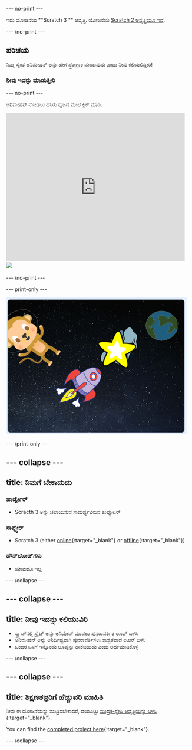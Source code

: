 \--- no-print \---

ಇದು ಯೋಜನೆಯ **Scratch 3 ** ಆವೃತ್ತಿ. ಯೋಜನೆಯ [Scratch 2 ಆವೃತ್ತಿಯೂ ಇದೆ](https://projects.raspberrypi.org/en/projects/lost-in-space-scratch2).

\--- /no-print \---

## ಪರಿಚಯ

ನಿಮ್ಮ ಸ್ವಂತ ಅನಿಮೇಷನ್ ಅನ್ನು ಹೇಗೆ ಪ್ರೋಗ್ರಾಂ ಮಾಡುವುದು ಎಂದು ನೀವು ಕಲಿಯಲಿದ್ದೀರಿ!

### ನೀವು ಇದನ್ನು ಮಾಡುತ್ತೀರಿ

\--- no-print \---

ಅನಿಮೇಷನ್ ನೋಡಲು ಹಸಿರು ಧ್ವಜದ ಮೇಲೆ ಕ್ಲಿಕ್ ಮಾಡಿ.

<div class="scratch-preview">
  <iframe allowtransparency="true" width="485" height="402" src="https://scratch.mit.edu/projects/embed/276873231/?autostart=false" frameborder="0" scrolling="no"></iframe>
  <img src="images/space-final.png">
</div>

\--- /no-print \---

\--- print-only \---

![ಸಂಪೂರ್ಣ ಯೋಜನೆ](images/showcase_static.png)

\--- /print-only \---

## \--- collapse \---

## title: ನಿಮಗೆ ಬೇಕಾದುದು

### ಹಾರ್ಡ್ವೇರ್

- Scracth 3 ಅನ್ನು ಚಲಾಯಿಸುವ ಸಾಮರ್ಥ್ಯವಿರುವ ಕಂಪ್ಯೂಟರ್

### ಸಾಫ್ಟ್ವೇರ್

- Scratch 3 (either [online](https://rpf.io/scratchon){:target="_blank"} or [offline](https://rpf.io/scratchoff){:target="_blank"})

### ಡೌನ್‌ಲೋಡ್‌ಗಳು

- ಯಾವುದೂ ಇಲ್ಲ

\--- /collapse \---

## \--- collapse \---

## title: ನೀವು ಇದನ್ನು ಕಲಿಯುವಿರಿ

- ಸ್ಕ್ರ್ಯಾಚ್‌ನಲ್ಲಿ ಸ್ಪ್ರೈಟ್ ಅನ್ನು ಅನಿಮೇಟ್ ಮಾಡಲು ಪುನರಾವರ್ತಿತ ಲೂಪ್ ಬಳಸಿ
- ಅನಿಮೇಷನ್ ಅನ್ನು ಅನಿರ್ದಿಷ್ಟವಾಗಿ ಪುನರಾವರ್ತಿಸಲು ಶಾಶ್ವತವಾದ ಲೂಪ್ ಬಳಸಿ
- ಒಂದರ ಒಳಗೆ ಇನ್ನೊಂದು ಲೂಪ್ನನ್ನು ಹಾಕಬಹುದು ಎಂದು ಅರ್ಥಮಾಡಿಕೊಳ್ಳಿ

\--- /collapse \---

## \--- collapse \---

## title: ಶಿಕ್ಷಣತಜ್ಞರಿಗೆ ಹೆಚ್ಚುವರಿ ಮಾಹಿತಿ

ನೀವು ಈ ಯೋಜನೆಯನ್ನು ಮುದ್ರಿಸಬೇಕಾದರೆ, ದಯವಿಟ್ಟು [ ಮುದ್ರಕ-ಸ್ನೇಹಿ ಆವೃತ್ತಿಯನ್ನು ಬಳಸಿ ](https://projects.raspberrypi.org/en/projects/lost-in-space/print) {:target="_blank"}.

You can find the [completed project here](https://rpf.io/p/en/lost-in-space-get){:target="_blank"}.

\--- /collapse \---